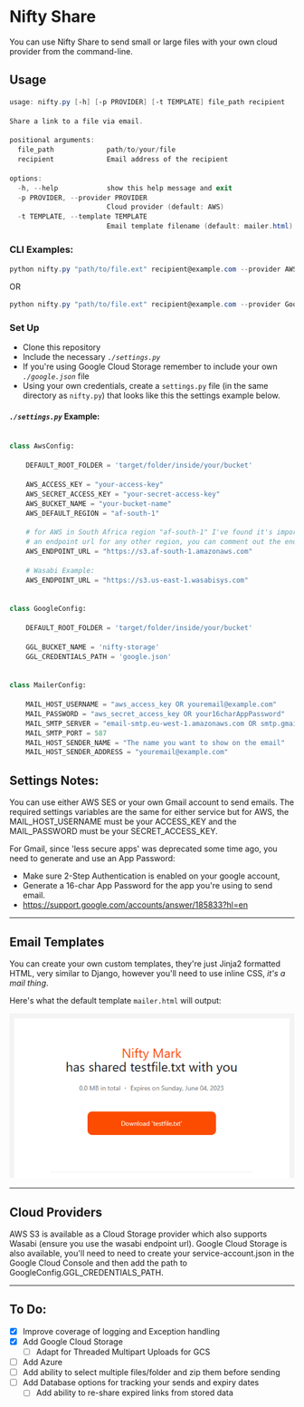 # Nifty Share

You can use Nifty Share to send small or large files with your own cloud provider from the command-line.


## Usage

```ps1
usage: nifty.py [-h] [-p PROVIDER] [-t TEMPLATE] file_path recipient  

Share a link to a file via email.

positional arguments:
  file_path             path/to/your/file
  recipient             Email address of the recipient

options:
  -h, --help            show this help message and exit
  -p PROVIDER, --provider PROVIDER
                        Cloud provider (default: AWS)
  -t TEMPLATE, --template TEMPLATE
                        Email template filename (default: mailer.html)
```


### CLI Examples:
```ps1
python nifty.py "path/to/file.ext" recipient@example.com --provider AWS --template mailer.html
```
OR
```ps1
python nifty.py "path/to/file.ext" recipient@example.com --provider Google
```


### Set Up

- Clone this repository
- Include the necessary *`./settings.py`*
- If you're using Google Cloud Storage remember to include your own *`./google.json`* file
- Using your own credentials, create a `settings.py` file (in the same directory as `nifty.py`) that looks like this the settings example below.


#### *`./settings.py`* Example:

```python

class AwsConfig:

    DEFAULT_ROOT_FOLDER = 'target/folder/inside/your/bucket'

    AWS_ACCESS_KEY = "your-access-key"
    AWS_SECRET_ACCESS_KEY = "your-secret-access-key"
    AWS_BUCKET_NAME = "your-bucket-name"
    AWS_DEFAULT_REGION = "af-south-1"

    # for AWS in South Africa region "af-south-1" I've found it's important to provide
    # an endpoint url for any other region, you can comment out the endpoint url
    AWS_ENDPOINT_URL = "https://s3.af-south-1.amazonaws.com"

    # Wasabi Example:
    AWS_ENDPOINT_URL = "https://s3.us-east-1.wasabisys.com"


class GoogleConfig:

    DEFAULT_ROOT_FOLDER = 'target/folder/inside/your/bucket'

    GGL_BUCKET_NAME = 'nifty-storage'
    GGL_CREDENTIALS_PATH = 'google.json'


class MailerConfig:

    MAIL_HOST_USERNAME = "aws_access_key OR youremail@example.com"
    MAIL_PASSWORD = "aws_secret_access_key OR your16charAppPassword"
    MAIL_SMTP_SERVER = "email-smtp.eu-west-1.amazonaws.com OR smtp.gmail.com"
    MAIL_SMTP_PORT = 587
    MAIL_HOST_SENDER_NAME = "The name you want to show on the email"
    MAIL_HOST_SENDER_ADDRESS = "youremail@example.com"

```

## Settings Notes:
You can use either AWS SES or your own Gmail account to send emails. The required settings variables are the same for either service but for AWS, the MAIL_HOST_USERNAME must be your ACCESS_KEY and the MAIL_PASSWORD must be your SECRET_ACCESS_KEY.

For Gmail, since 'less secure apps' was deprecated some time ago, you need to generate and use an App Password:

- Make sure 2-Step Authentication is enabled on your google account,
- Generate a 16-char App Password for the app you're using to send email.
- https://support.google.com/accounts/answer/185833?hl=en


---
## Email Templates

You can create your own custom templates, they're just Jinja2 formatted HTML, very similar to Django, however you'll need to use inline CSS, *it's a mail thing*.

Here's what the default template `mailer.html` will output:

![Alt text](docs/mailer_example.png)


---
## Cloud Providers
AWS S3 is available as a Cloud Storage provider which also supports Wasabi (ensure you use the wasabi endpoint url).
Google Cloud Storage is also available, you'll need to need to create your service-account.json in the Google Cloud Console and then add the path to GoogleConfig.GGL_CREDENTIALS_PATH.


---
## To Do:

- [X] Improve coverage of logging and Exception handling
- [X] Add Google Cloud Storage
    - [ ] Adapt for Threaded Multipart Uploads for GCS
- [ ] Add Azure
- [ ] Add ability to select multiple files/folder and zip them before sending
- [ ] Add Database options for tracking your sends and expiry dates
    - [ ] Add ability to re-share expired links from stored data
